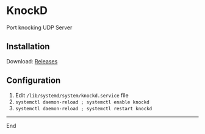 # KnockD

Port knocking UDP Server

Installation
--------

Download: <a href="https://github.com/eltaline/knockd/releases">Releases</a>

Configuration
--------

1. Edit ```/lib/systemd/system/knockd.service``` file
2. ```systemctl daemon-reload ; systemctl enable knockd```
3. ```systemctl daemon-reload ; systemctl restart knockd```

--------
End